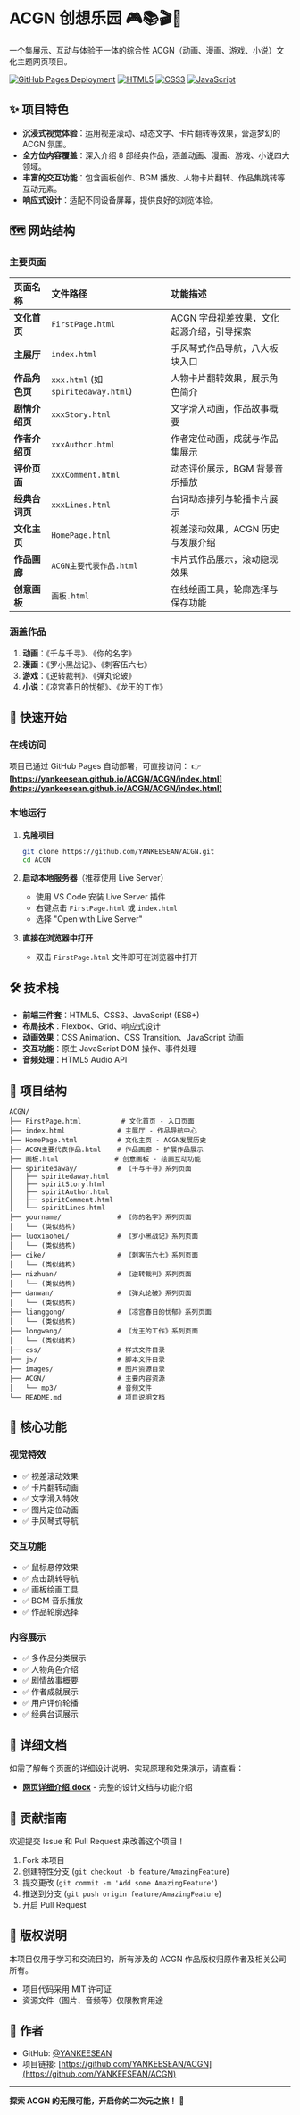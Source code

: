 # ACGN 创想乐园 🎮📚🎬🎨

一个集展示、互动与体验于一体的综合性 ACGN（动画、漫画、游戏、小说）文化主题网页项目。

[![GitHub Pages Deployment](https://img.shields.io/badge/GitHub-Pages-brightgreen?style=for-the-badge&logo=github)](https://yankeesean.github.io/ACGN/)
[![HTML5](https://img.shields.io/badge/HTML5-E34F26?style=for-the-badge&logo=html5&logoColor=white)](https://developer.mozilla.org/zh-CN/docs/Web/HTML)
[![CSS3](https://img.shields.io/badge/CSS3-1572B6?style=for-the-badge&logo=css3&logoColor=white)](https://developer.mozilla.org/zh-CN/docs/Web/CSS)
[![JavaScript](https://img.shields.io/badge/JavaScript-F7DF1E?style=for-the-badge&logo=javascript&logoColor=black)](https://developer.mozilla.org/zh-CN/docs/Web/JavaScript)

## ✨ 项目特色

- **沉浸式视觉体验**：运用视差滚动、动态文字、卡片翻转等效果，营造梦幻的 ACGN 氛围。
- **全方位内容覆盖**：深入介绍 8 部经典作品，涵盖动画、漫画、游戏、小说四大领域。
- **丰富的交互功能**：包含画板创作、BGM 播放、人物卡片翻转、作品集跳转等互动元素。
- **响应式设计**：适配不同设备屏幕，提供良好的浏览体验。

## 🗺️ 网站结构

### 主要页面
| 页面名称 | 文件路径 | 功能描述 |
| :--- | :--- | :--- |
| **文化首页** | `FirstPage.html` | ACGN 字母视差效果，文化起源介绍，引导探索 |
| **主展厅** | `index.html` | 手风琴式作品导航，八大板块入口 |
| **作品角色页** | `xxx.html` (如 `spiritedaway.html`) | 人物卡片翻转效果，展示角色简介 |
| **剧情介绍页** | `xxxStory.html` | 文字滑入动画，作品故事概要 |
| **作者介绍页** | `xxxAuthor.html` | 作者定位动画，成就与作品集展示 |
| **评价页面** | `xxxComment.html` | 动态评价展示，BGM 背景音乐播放 |
| **经典台词页** | `xxxLines.html` | 台词动态排列与轮播卡片展示 |
| **文化主页** | `HomePage.html` | 视差滚动效果，ACGN 历史与发展介绍 |
| **作品画廊** | `ACGN主要代表作品.html` | 卡片式作品展示，滚动隐现效果 |
| **创意画板** | `画板.html` | 在线绘画工具，轮廓选择与保存功能 |

### 涵盖作品
1.  **动画**：《千与千寻》、《你的名字》
2.  **漫画**：《罗小黑战记》、《刺客伍六七》
3.  **游戏**：《逆转裁判》、《弹丸论破》
4.  **小说**：《凉宫春日的忧郁》、《龙王的工作》

## 🚀 快速开始

### 在线访问
项目已通过 GitHub Pages 自动部署，可直接访问：
👉 **[https://yankeesean.github.io/ACGN/ACGN/index.html](https://yankeesean.github.io/ACGN/ACGN/index.html)**

### 本地运行
1.  **克隆项目**
    ```bash
    git clone https://github.com/YANKEESEAN/ACGN.git
    cd ACGN
    ```

2.  **启动本地服务器**（推荐使用 Live Server）
    - 使用 VS Code 安装 Live Server 插件
    - 右键点击 `FirstPage.html` 或 `index.html`
    - 选择 "Open with Live Server"

3.  **直接在浏览器中打开**
    - 双击 `FirstPage.html` 文件即可在浏览器中打开

## 🛠️ 技术栈

- **前端三件套**：HTML5、CSS3、JavaScript (ES6+)
- **布局技术**：Flexbox、Grid、响应式设计
- **动画效果**：CSS Animation、CSS Transition、JavaScript 动画
- **交互功能**：原生 JavaScript DOM 操作、事件处理
- **音频处理**：HTML5 Audio API

## 📁 项目结构

```
ACGN/
├── FirstPage.html          # 文化首页 - 入口页面
├── index.html             # 主展厅 - 作品导航中心
├── HomePage.html          # 文化主页 - ACGN发展历史
├── ACGN主要代表作品.html    # 作品画廊 - 扩展作品展示
├── 画板.html              # 创意画板 - 绘画互动功能
├── spiritedaway/          # 《千与千寻》系列页面
│   ├── spiritedaway.html
│   ├── spiritStory.html
│   ├── spiritAuthor.html
│   ├── spiritComment.html
│   └── spiritLines.html
├── yourname/              # 《你的名字》系列页面
│   └── (类似结构)
├── luoxiaohei/            # 《罗小黑战记》系列页面
│   └── (类似结构)
├── cike/                  # 《刺客伍六七》系列页面
│   └── (类似结构)
├── nizhuan/               # 《逆转裁判》系列页面
│   └── (类似结构)
├── danwan/                # 《弹丸论破》系列页面
│   └── (类似结构)
├── lianggong/             # 《凉宫春日的忧郁》系列页面
│   └── (类似结构)
├── longwang/              # 《龙王的工作》系列页面
│   └── (类似结构)
├── css/                   # 样式文件目录
├── js/                    # 脚本文件目录
├── images/                # 图片资源目录
├── ACGN/                  # 主要内容资源
│   └── mp3/               # 音频文件
└── README.md              # 项目说明文档
```

## 🎨 核心功能

### 视觉特效
- ✅ 视差滚动效果
- ✅ 卡片翻转动画
- ✅ 文字滑入特效
- ✅ 图片定位动画
- ✅ 手风琴式导航

### 交互功能
- ✅ 鼠标悬停效果
- ✅ 点击跳转导航
- ✅ 画板绘画工具
- ✅ BGM 音乐播放
- ✅ 作品轮廓选择

### 内容展示
- ✅ 多作品分类展示
- ✅ 人物角色介绍
- ✅ 剧情故事概要
- ✅ 作者成就展示
- ✅ 用户评价轮播
- ✅ 经典台词展示

## 📝 详细文档

如需了解每个页面的详细设计说明、实现原理和效果演示，请查看：
- **[网页详细介绍.docx](./网页详细介绍.docx)** - 完整的设计文档与功能介绍

## 🤝 贡献指南

欢迎提交 Issue 和 Pull Request 来改善这个项目！

1.  Fork 本项目
2.  创建特性分支 (`git checkout -b feature/AmazingFeature`)
3.  提交更改 (`git commit -m 'Add some AmazingFeature'`)
4.  推送到分支 (`git push origin feature/AmazingFeature`)
5.  开启 Pull Request

## 📄 版权说明

本项目仅用于学习和交流目的，所有涉及的 ACGN 作品版权归原作者及相关公司所有。

- 项目代码采用 MIT 许可证
- 资源文件（图片、音频等）仅限教育用途

## 👥 作者

- GitHub: [@YANKEESEAN](https://github.com/YANKEESEAN)
- 项目链接: [https://github.com/YANKEESEAN/ACGN](https://github.com/YANKEESEAN/ACGN)

---

**探索 ACGN 的无限可能，开启你的二次元之旅！** 🚀
